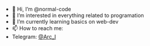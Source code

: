 - 👋 Hi, I’m @normal-code
- 👀 I’m interested in everything related to programation
- 🌱 I’m currently learning basics on web-dev
- 📫 How to reach me:
- Telegram: [@Arc_I](https://t.me/Arc_I)
